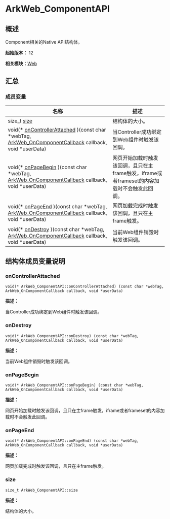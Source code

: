 # ArkWeb_ComponentAPI


## 概述

Component相关的Native API结构体。

**起始版本：** 12

**相关模块：**[Web](_web.md)


## 汇总


### 成员变量

| 名称 | 描述 | 
| -------- | -------- |
| size_t [size](#size) | 结构体的大小。  | 
| void(\* [onControllerAttached](#oncontrollerattached) )(const char \*webTag, [ArkWeb_OnComponentCallback](_web.md#arkweb_oncomponentcallback) callback, void \*userData) | 当Controller成功绑定到Web组件时触发该回调。  | 
| void(\* [onPageBegin](#onpagebegin) )(const char \*webTag, [ArkWeb_OnComponentCallback](_web.md#arkweb_oncomponentcallback) callback, void \*userData) | 网页开始加载时触发该回调，且只在主frame触发，iframe或者frameset的内容加载时不会触发此回调。  | 
| void(\* [onPageEnd](#onpageend) )(const char \*webTag, [ArkWeb_OnComponentCallback](_web.md#arkweb_oncomponentcallback) callback, void \*userData) | 网页加载完成时触发该回调，且只在主frame触发。  | 
| void(\* [onDestroy](#ondestroy) )(const char \*webTag, [ArkWeb_OnComponentCallback](_web.md#arkweb_oncomponentcallback) callback, void \*userData) | 当前Web组件销毁时触发该回调。  | 


## 结构体成员变量说明


### onControllerAttached

```
void(* ArkWeb_ComponentAPI::onControllerAttached) (const char *webTag, ArkWeb_OnComponentCallback callback, void *userData)
```
**描述：**

当Controller成功绑定到Web组件时触发该回调。


### onDestroy

```
void(* ArkWeb_ComponentAPI::onDestroy) (const char *webTag, ArkWeb_OnComponentCallback callback, void *userData)
```
**描述：**

当前Web组件销毁时触发该回调。


### onPageBegin

```
void(* ArkWeb_ComponentAPI::onPageBegin) (const char *webTag, ArkWeb_OnComponentCallback callback, void *userData)
```
**描述：**

网页开始加载时触发该回调，且只在主frame触发，iframe或者frameset的内容加载时不会触发此回调。


### onPageEnd

```
void(* ArkWeb_ComponentAPI::onPageEnd) (const char *webTag, ArkWeb_OnComponentCallback callback, void *userData)
```
**描述：**

网页加载完成时触发该回调，且只在主frame触发。


### size

```
size_t ArkWeb_ComponentAPI::size
```
**描述：**

结构体的大小。
